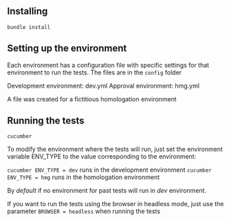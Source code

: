## Installing

`bundle install`

## Setting up the environment

Each environment has a configuration file with specific settings for that environment to run the tests.
The files are in the `config` folder

Development environment: dev.yml
Approval environment: hmg.yml

A file was created for a fictitious homologation environment

## Running the tests

`cucumber`

To modify the environment where the tests will run, just set the environment variable ENV_TYPE to the value corresponding to the environment:

`cucumber ENV_TYPE = dev` runs in the development environment
`cucumber ENV_TYPE = hmg` runs in the homologation environment

By *default* if no environment for past tests will run in *dev* environment.

If you want to run the tests using the browser in headless mode, just use the parameter `BROWSER = headless` when running the tests
